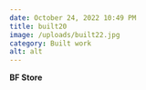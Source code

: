 ```yaml
---
date: October 24, 2022 10:49 PM
title: built20
image: /uploads/built22.jpg
category: Built work
alt: alt
---
```

**BF Store**